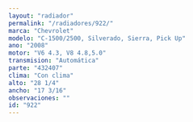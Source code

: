 ```yaml
---
layout: "radiador"
permalink: "/radiadores/922/"
marca: "Chevrolet"
modelo: "C-1500/2500, Silverado, Sierra, Pick Up"
ano: "2008"
motor: "V6 4.3, V8 4.8,5.0"
transmision: "Automática"
parte: "432407"
clima: "Con clima"
alto: "28 1/4"
ancho: "17 3/16"
observaciones: ""
id: "922"
---
```


